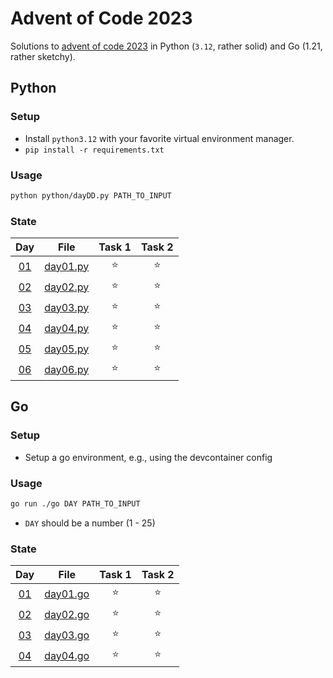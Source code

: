 # Advent of Code 2023

Solutions to [advent of code 2023](https://adventofcode.com/2023) in Python (`3.12`, rather solid) and Go (1.21, rather sketchy).

## Python

### Setup

- Install `python3.12` with your favorite virtual environment manager.
- `pip install -r requirements.txt`

### Usage

```sh
python python/dayDD.py PATH_TO_INPUT
```
### State

|Day|File| Task 1 | Task 2 |
|:---:|:---:|:---:|:---:|
| [01](https://adventofcode.com/2023/day/1)|[day01.py](./python/day01.py)| ⭐ | ⭐|
| [02](https://adventofcode.com/2023/day/2)|[day02.py](./python/day02.py)| ⭐ | ⭐|
| [03](https://adventofcode.com/2023/day/3)|[day03.py](./python/day03.py)| ⭐ | ⭐|
| [04](https://adventofcode.com/2023/day/4)|[day04.py](./python/day04.py)| ⭐ | ⭐|
| [05](https://adventofcode.com/2023/day/5)|[day05.py](./python/day05.py)| ⭐ | ⭐|
| [06](https://adventofcode.com/2023/day/6)|[day06.py](./python/day06.py)| ⭐ | ⭐|

## Go

### Setup

- Setup a go environment, e.g., using the devcontainer config

### Usage

```sh
go run ./go DAY PATH_TO_INPUT
```
- `DAY` should be a number (1 - 25)
### State

|Day|File| Task 1 | Task 2 |
|:---:|:---:|:---:|:---:|
| [01](https://adventofcode.com/2023/day/1)|[day01.go](./go/day01.go)| ⭐ | ⭐|
| [02](https://adventofcode.com/2023/day/2)|[day02.go](./go/day02.go)| ⭐ | ⭐|
| [03](https://adventofcode.com/2023/day/3)|[day03.go](./go/day03.go)| ⭐ | ⭐|
| [04](https://adventofcode.com/2023/day/4)|[day04.go](./go/day04.go)| ⭐ | ⭐|
